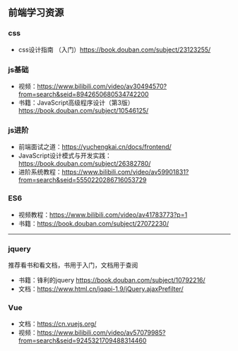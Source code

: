 ## 前端学习资源

### css

* css设计指南 （入门）https://book.douban.com/subject/23123255/

### js基础

* 视频：https://www.bilibili.com/video/av30494570?from=search&seid=8942650680534742200
* 书籍：JavaScript高级程序设计（第3版）https://book.douban.com/subject/10546125/

### js进阶

* 前端面试之道：https://yuchengkai.cn/docs/frontend/
* JavaScript设计模式与开发实践：https://book.douban.com/subject/26382780/
* 进阶系统教程：https://www.bilibili.com/video/av59901831?from=search&seid=5550220286716053729

### ES6

* 视频教程：https://www.bilibili.com/video/av41783773?p=1
* 书籍：https://book.douban.com/subject/27072230/



---

  

### jquery

推荐看书和看文档，书用于入门，文档用于查阅

* 书籍：锋利的jquery   https://book.douban.com/subject/10792216/
* 文档：https://www.html.cn/jqapi-1.9/jQuery.ajaxPrefilter/

### Vue

* 文档：https://cn.vuejs.org/
* 视频：https://www.bilibili.com/video/av57079985?from=search&seid=9245321709488314460

